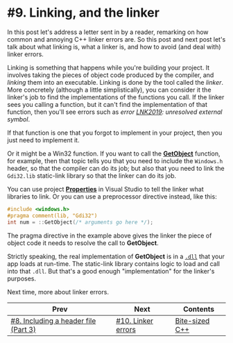 # #9. Linking, and the linker

In this post let's address a letter sent in by a reader, remarking on how common and annoying C++ linker errors are. So this post and next post let's talk about what linking is, what a linker is, and how to avoid (and deal with) linker errors.

Linking is something that happens while you're building your project. It involves taking the pieces of object code produced by the compiler, and *linking* them into an executable. Linking is done by the tool called the *linker*. More concretely (although a little simplistically), you can consider it the linker's job to find the implementations of the functions you call. If the linker sees you calling a function, but it can't find the implementation of that function, then you'll see errors such as *error [LNK2019](https://docs.microsoft.com/cpp/error-messages/tool-errors/linker-tools-error-lnk2019): unresolved external symbol*.

If that function is one that you forgot to implement in your project, then you just need to implement it.

Or it might be a Win32 function. If you want to call the [**GetObject**](https://docs.microsoft.com/windows/win32/api/wingdi/nf-wingdi-getobject) function, for example, then that topic tells you that you need to include the `Windows.h` header, so that the compiler can do its job; but also that you need to link the `Gdi32.lib` static-link library so that the linker can do its job.

You can use project [**Properties**](https://docs.microsoft.com/cpp/build/reference/property-pages-visual-cpp) in Visual Studio to tell the linker what libraries to link. Or you can use a preprocessor directive instead, like this:

```cpp
#include <windows.h>
#pragma comment(lib, "Gdi32")
int num = ::GetObject(/* arguments go here */);
```

The pragma directive in the example above gives the linker the piece of object code it needs to resolve the call to **GetObject**.

Strictly speaking, the real implementation of **GetObject** is in a [`.dll`](https://docs.microsoft.com/windows/win32/dlls/dynamic-link-libraries) that your app loads at run-time. The static-link library contains logic to load and call into that `.dll`. But that's a good enough "implementation" for the linker's purposes.

Next time, more about linker errors.

|Prev|Next|Contents|
|-|-|-|
|[#8. Including a header file (Part 3)](008.md)|[#10. Linker errors](010.md)|[Bite-sized C++](../README.md)|
